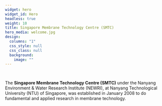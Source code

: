 ```yaml
---
widget: hero
widget_id: Hero
headless: true
weight: 10
title: Singapore Membrane Technology Centre (SMTC)
hero_media: welcome.jpg
design:
  columns: "1"
  css_style: null
  css_class: null
  background:
    image: ""
---
```

<br>

The **Singapore Membrane Technology Centre (SMTC)** under the Nanyang Environment & Water Research Institute (NEWRI), at Nanyang Technological University (NTU) of Singapore, was established in January 2008 to do fundamental and applied research in membrane technology.
